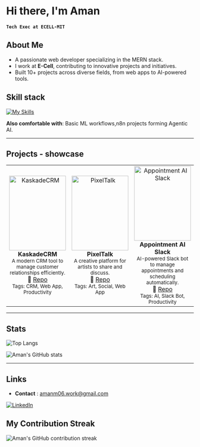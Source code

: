 <!--
Credits and references used in this README:

1) Layout ideas and section inspiration:
   https://github.com/abhisheknaiidu/awesome-github-profile-readme?tab=readme-ov-file#descriptive-

2) Skill icons (SVG badges):
   https://github.com/tandpfun/skill-icons?tab=readme-ov-file#icons-list

3) GitHub stats card:
   https://github.com/anuraghazra/github-readme-stats
-->

# Hi there, I'm Aman
**`Tech Exec at ECELL-MIT`** 

## About Me
- A passionate web developer specializing in the MERN stack.
- I work at **E-Cell**, contributing to innovative projects and initiatives.
- Built 10+ projects across diverse fields, from web apps to AI-powered tools.


## Skill stack
<!-- Skill icons provided by skill-icons. Full icon list and names:
     https://github.com/tandpfun/skill-icons?tab=readme-ov-file#icons-list -->
     
[![My Skills](https://skillicons.dev/icons?i=js,html,css,git,github,python,typescript,nodejs&theme=light)](https://skillicons.dev)

**Also comfortable with**: Basic ML workflows,n8n projects forming Agentic AI.


---

## Projects - showcase

<table>
  <tr>
    <td align="center" width="33%">
      <a href="https://github.com/AmanM006/KaskadeCRM">
        <img src="https://raw.githubusercontent.com/AmanM006/KaskadeCRM/main/starry-night-sky-galaxy-night-star-overlay-midnight-sky-background-dynamic-night-sky_1121023-419.jpg"
             alt="KaskadeCRM"
             style="width:100%; height:200px; object-fit:cover;"/>
      </a>
      <br/>
      <b>KaskadeCRM</b><br/>
      <sub>A modern CRM tool to manage customer relationships efficiently.</sub><br/>
      🔗 <a href="https://github.com/AmanM006/KaskadeCRM">Repo</a>
      <br/>
      <sub>Tags: CRM, Web App, Productivity</sub>
    </td>
    <td align="center" width="33%">
      <a href="https://github.com/AmanM006/PixelTalk">
        <img src="https://raw.githubusercontent.com/AmanM006/PixelTalk/main/starry-night-sky-galaxy-night-star-overlay-midnight-sky-background-dynamic-night-sky_1121023-419.jpg"
             alt="PixelTalk"
             style="width:100%; height:200px; object-fit:cover;"/>
      </a>
      <br/>
      <b>PixelTalk</b><br/>
      <sub>A creative platform for artists to share and discuss.</sub><br/>
      🔗 <a href="https://github.com/AmanM006/PixelTalk">Repo</a>
      <br/>
      <sub>Tags: Art, Social, Web App</sub>
    </td>
    <td align="center" width="33%">
      <a href="https://github.com/AmanM006/Appointment-AI-Slack">
        <img src="https://raw.githubusercontent.com/AmanM006/Appointment-AI-Slack/main/public/starry-night-sky-galaxy-night-star-overlay-midnight-sky-background-dynamic-night-sky_1121023-419.jpg"
             alt="Appointment AI Slack"
             style="width:100%; height:200px; object-fit:cover;"/>
      </a>
      <br/>
      <b>Appointment AI Slack</b><br/>
      <sub>AI-powered Slack bot to manage appointments and scheduling automatically.</sub><br/>
      🔗 <a href="https://github.com/AmanM006/Appointment-AI-Slack">Repo</a>
      <br/>
      <sub>Tags: AI, Slack Bot, Productivity</sub>
    </td>
  </tr>
</table>


---

## Stats
<!-- Stats card by anuraghazra/github-readme-stats
     Customization guide:
     - Hide private contributions: &count_private=true|false
     - Theme list: ?theme=gruvbox,radical,tokyonight,onedark,dracula etc.
     - Show icons: &show_icons=true
     Docs: https://github.com/anuraghazra/github-readme-stats -->
<!-- Top Languages (resized to match GitHub Stats card width) -->
![Top Langs](https://github-readme-stats.vercel.app/api/top-langs/?username=AmanM006&langs_count=8&layout=compact&show_icons=true&theme=tokyonight&hide_border=false&card_width=469)



<!-- GitHub Stats -->
![Aman's GitHub stats](https://github-readme-stats.vercel.app/api?username=AmanM006&show_icons=true&theme=tokyonight&hide_border=false)


---

## Links
<!-- Section layout inspired by Awesome GitHub Profile README "Descriptive" patterns:
     https://github.com/abhisheknaiidu/awesome-github-profile-readme?tab=readme-ov-file#descriptive- -->
- **Contact** : amanm06.work@gmail.com

<a href="https://www.linkedin.com/in/aman-mishra-linked-in/" target="blank">
  <img src="https://skillicons.dev/icons?i=linkedin" alt="LinkedIn" />
</a>

<!-- Optional: fun GIF. Consider replacing with contribution streak or removing for a tighter, more professional finish. -->
## My Contribution Streak

![Aman's GitHub contribution streak](https://github-readme-streak-stats.herokuapp.com/?user=AmanM006&theme=tokyonight)
